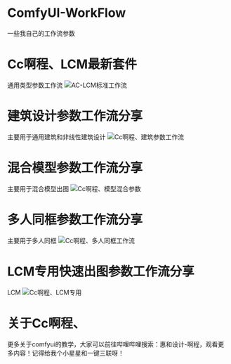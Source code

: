 # ComfyUI-WorkFlow
一些我自己的工作流参数
# Cc啊程、LCM最新套件
通用类型参数工作流
![AC-LCM标准工作流](https://github.com/A719689614/ComfyUI-WorkFlow/assets/142242136/501f728a-79d1-4725-9eee-fe1b7ab3c9d3)

# 建筑设计参数工作流分享
主要用于通用建筑和非线性建筑设计
![Cc啊程、建筑参数工作流](https://github.com/A719689614/ComfyUI-WorkFlow/assets/142242136/f0f28e8a-fc66-421d-9e3d-ea25fdf74d97)

# 混合模型参数工作流分享
主要用于混合模型出图
![Cc啊程、模型混合参数](https://github.com/A719689614/ComfyUI-WorkFlow/assets/142242136/91b4fd90-ad7c-42d4-9364-d9203e1a4e39)

# 多人同框参数工作流分享
主要用于多人同框
![Cc啊程、多人同框工作流](https://github.com/A719689614/ComfyUI-WorkFlow/assets/142242136/febdbfcf-41ba-4941-85b3-583fff1d1abe)

# LCM专用快速出图参数工作流分享
LCM
![Cc啊程、LCM专用](https://github.com/A719689614/ComfyUI-WorkFlow/assets/142242136/156967c4-1a67-4f6e-a72d-a2df29122d9a)

# 关于Cc啊程、
更多关于comfyui的教学，大家可以前往哔哩哔哩搜索：惠和设计-啊程，观看更多内容！记得给我个小星星和一键三联呀！
